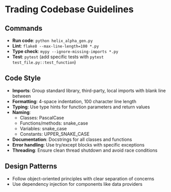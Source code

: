 # Trading Codebase Guidelines

## Commands
- **Run code**: `python helix_alpha_gen.py`
- **Lint**: `flake8 --max-line-length=100 *.py`
- **Type check**: `mypy --ignore-missing-imports *.py`
- **Test**: `pytest` (add specific tests with `pytest test_file.py::test_function`)

## Code Style
- **Imports**: Group standard library, third-party, local imports with blank line between
- **Formatting**: 4-space indentation, 100 character line length
- **Typing**: Use type hints for function parameters and return values
- **Naming**:
  - Classes: PascalCase
  - Functions/methods: snake_case
  - Variables: snake_case
  - Constants: UPPER_SNAKE_CASE
- **Documentation**: Docstrings for all classes and functions
- **Error handling**: Use try/except blocks with specific exceptions
- **Threading**: Ensure clean thread shutdown and avoid race conditions

## Design Patterns
- Follow object-oriented principles with clear separation of concerns
- Use dependency injection for components like data providers